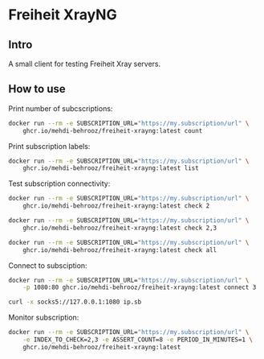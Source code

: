 # Freiheit XrayNG

## Intro

A small client for testing Freiheit Xray servers.

## How to use

Print number of subcscriptions:

```bash
docker run --rm -e SUBSCRIPTION_URL="https://my.subscription/url" \
    ghcr.io/mehdi-behrooz/freiheit-xrayng:latest count
```

Print subscription labels:

```bash
docker run --rm -e SUBSCRIPTION_URL="https://my.subscription/url" \
    ghcr.io/mehdi-behrooz/freiheit-xrayng:latest list
```

Test subscription connectivity:

```bash
docker run --rm -e SUBSCRIPTION_URL="https://my.subscription/url" \
    ghcr.io/mehdi-behrooz/freiheit-xrayng:latest check 2

docker run --rm -e SUBSCRIPTION_URL="https://my.subscription/url" \
    ghcr.io/mehdi-behrooz/freiheit-xrayng:latest check 2,3

docker run --rm -e SUBSCRIPTION_URL="https://my.subscription/url" \
    ghcr.io/mehdi-behrooz/freiheit-xrayng:latest check all


```

Connect to subsciption:

```bash
docker run --rm -e SUBSCRIPTION_URL="https://my.subscription/url" \
    -p 1080:80 ghcr.io/mehdi-behrooz/freiheit-xrayng:latest connect 3

curl -x socks5://127.0.0.1:1080 ip.sb
```

Monitor subscription:

```bash
docker run --rm -e SUBSCRIPTION_URL="https://my.subscription/url" \
    -e INDEX_TO_CHECK=2,3 -e ASSERT_COUNT=8 -e PERIOD_IN_MINUTES=1 \
    ghcr.io/mehdi-behrooz/freiheit-xrayng:latest

```
